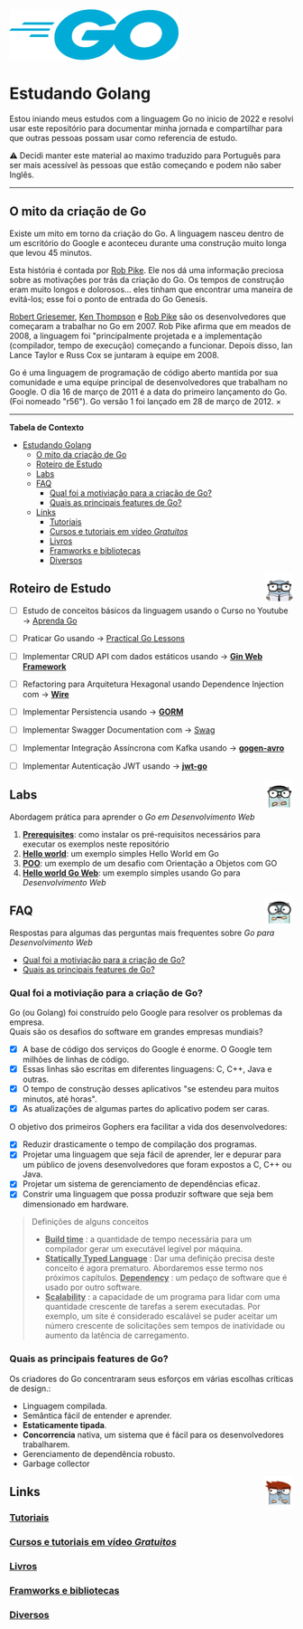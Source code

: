 <img src="./assets/golang.png" height="90" width="300">

# Estudando Golang

Estou iniando meus estudos com a linguagem Go no inicio de 2022 e resolvi usar este repositório para documentar minha jornada e compartilhar para que outras pessoas possam usar como referencia de estudo.   

:warning: Decidi manter este material ao maximo traduzido para Português para ser mais acessível às pessoas que estão começando e podem não saber Inglês.

---

## O mito da criação de Go   

Existe um mito em torno da criação do Go. A linguagem nasceu dentro de um escritório do Google e aconteceu durante uma construção muito longa que levou 45 minutos.    

Esta história é contada por [Rob Pike](https://pt.wikipedia.org/wiki/Rob_Pike). Ele nos dá uma informação preciosa sobre as motivações por trás da criação do Go. Os tempos de construção eram muito longos e dolorosos... eles tinham que encontrar uma maneira de evitá-los; esse foi o ponto de entrada do Go Genesis.   

[Robert Griesemer](https://en.wikipedia.org/wiki/Robert_Griesemer), [Ken Thompson](https://pt.wikipedia.org/wiki/Ken_Thompson) e [Rob Pike](https://pt.wikipedia.org/wiki/Rob_Pike) são os desenvolvedores que começaram a trabalhar no Go em 2007. Rob Pike afirma que em meados de 2008, a linguagem foi "principalmente projetada e a implementação (compilador, tempo de execução) começando a funcionar. Depois disso, Ian Lance Taylor e Russ Cox se juntaram à equipe em 2008.   

Go é uma linguagem de programação de código aberto mantida por sua comunidade e uma equipe principal de desenvolvedores que trabalham no Google. O dia 16 de março de 2011 é a data do primeiro lançamento do Go. (Foi nomeado "r56"). Go versão 1 foi lançado em 28 de março de 2012. ×

--- 

**Tabela de Contexto**

- [Estudando Golang](#estudando-golang)
  - [O mito da criação de Go](#o-mito-da-criação-de-go)
  - [Roteiro de Estudo](#roteiro-de-estudo)
  - [Labs](#labs)
  - [FAQ](#faq)
    - [Qual foi a motiviação para a criação de Go?](#qual-foi-a-motiviação-para-a-criação-de-go)
    - [Quais as principais features de Go?](#quais-as-principais-features-de-go)
  - [Links](#links)
    - [Tutoriais](#tutoriais)
    - [Cursos e tutoriais em vídeo _Gratuitos_](#cursos-e-tutoriais-em-vídeo-gratuitos)
    - [Livros](#livros)
    - [Framworks e bibliotecas](#framworks-e-bibliotecas)
    - [Diversos](#diversos)


<img src="./assets/golang-persona.png" height="50" width="50" align="right"> 

## Roteiro de Estudo

- [ ] Estudo de conceitos básicos da linguagem usando o Curso no Youtube → [Aprenda Go](https://www.youtube.com/playlist?list=PLCKpcjBB_VlBsxJ9IseNxFllf-UFEXOdg)
- [ ] Praticar Go usando -> [Practical Go Lessons](https://www.practical-go-lessons.com/)
- [ ] Implementar CRUD API com dados estáticos usando → **[Gin Web Framework](https://github.com/gin-gonic/gin)**
- [ ] Refactoring para Arquitetura Hexagonal usando Dependence Injection com → **[Wire](https://github.com/google/wire)**
- [ ] Implementar Persistencia usando → **[GORM](https://gorm.io/)**
- [ ] Implementar Swagger Documentation com → [Swag](https://github.com/swaggo/swag)
- [ ] Implementar Integração Assíncrona com Kafka usando → **[gogen-avro](https://github.com/actgardner/gogen-avro)**
- [ ] Implementar Autenticação JWT  usando → **[jwt-go](https://github.com/golang-jwt/jwt)**


<img src="./assets/gopher-coder.png" height="50" width="50" align="right"> 

## Labs

Abordagem prática para aprender o _Go em Desenvolvimento Web_

1. [**Prerequisites**](./labs/01-prereqs/): como instalar os pré-requisitos necessários para executar os exemplos neste repositório
2. [**Hello world**](./labs/02-hello-world/README.md): um exemplo simples Hello World em Go
3. [**POO**](./labs/03-oop/README.md): um exemplo de um desafio com Orientação a Objetos com GO
4. [**Hello world Go Web**](./labs/04-hello-world-web/README.md): um exemplo simples usando Go para _Desenvolvimento Web_


<img src="./assets/gopher-coffee.png" height="50" width="50" align="right"> 

## FAQ

Respostas para algumas das perguntas mais frequentes sobre _Go para Desenvolvimento Web_

* [Qual foi a motiviação para a criação de Go?](#qual-foi-a-motiviação-para-a-criação-de-go)   
* [Quais as principais features de Go?](#quais-as-principais-features-de-go)   

### Qual foi a motiviação para a criação de Go?

Go (ou Golang) foi construído pelo Google para resolver os problemas da empresa.    
Quais são os desafios do software em grandes empresas mundiais?   

- [x] A base de código dos serviços do Google é enorme. O Google tem milhões de linhas de código. 
- [x] Essas linhas são escritas em diferentes linguagens: C, C++, Java e outras.
- [x] O tempo de construção desses aplicativos "se estendeu para muitos minutos, até horas". 
- [x] As atualizações de algumas partes do aplicativo podem ser caras.   

O objetivo dos primeiros Gophers era facilitar a vida dos desenvolvedores:   

- [x] Reduzir drasticamente o tempo de compilação dos programas. 
- [x] Projetar uma linguagem que seja fácil de aprender, ler e depurar para um público de jovens desenvolvedores que foram expostos a C, C++ ou Java.
- [x] Projetar um sistema de gerenciamento de dependências eficaz. 
- [x] Constrir uma linguagem que possa produzir software que seja bem dimensionado em hardware.   

> Definições de alguns conceitos
> - <u>**Build time**</u> : a quantidade de tempo necessária para um compilador gerar um executável legível por máquina.
> - <u>**Statically Typed Language**</u> : Dar uma definição precisa deste conceito é agora prematuro. Abordaremos esse termo nos próximos capítulos.
> <u>**Dependency**</u> : um pedaço de software que é usado por outro software.
> - <u>**Scalability**</u> : a capacidade de um programa para lidar com uma quantidade crescente de tarefas a serem executadas. Por exemplo, um site é considerado escalável se puder aceitar um número crescente de solicitações sem tempos de inatividade ou aumento da latência de carregamento.

### Quais as principais features de Go?

Os criadores do Go concentraram seus esforços em várias escolhas críticas de design.:

* Linguagem compilada.
* Semântica fácil de entender e aprender.
* **Estaticamente tipada**.
* **Concorrencia** nativa, um sistema que é fácil para os desenvolvedores trabalharem.
* Gerenciamento de dependência robusto.
* Garbage collector


<img src="./assets/gopher-tool.png" height="50" width="50" align="right"> 

## Links

### [Tutoriais](./links/tutorials/)   

### [Cursos e tutoriais em vídeo _Gratuitos_](./links/free-videos-references/)   

### [Livros](./links/books/)   

### [Framworks e bibliotecas](./links/frameworks-and-libraries/)   

### [Diversos](./links/miscellaneous/)
